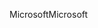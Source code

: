 <span data-ttu-id="aa673-101">Microsoft</span><span class="sxs-lookup"><span data-stu-id="aa673-101">Microsoft</span></span>